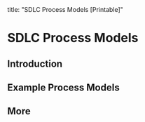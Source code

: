 <frontmatter>
title: "SDLC Process Models [Printable]"
</frontmatter>

<link rel="stylesheet" href="{{baseUrl}}/css/textbook.css">

<div class="website-content">

<div id="main">

# SDLC Process Models

## Introduction

<include src="introduction/what/unit-inParent-asFlat-print.md" boilerplate />
<include src="introduction/sequentialModels/unit-inParent-asFlat-print.md" boilerplate />
<include src="introduction/iterativeModels/unit-inParent-asFlat-print.md" boilerplate />
<include src="introduction/agileModels/unit-inParent-asFlat-print.md" boilerplate />

## Example Process Models

<include src="exampleProcessModels/xp/unit-inParent-asFlat-print.md" boilerplate />
<include src="exampleProcessModels/scrum/unit-inParent-asFlat-print.md" boilerplate />
<include src="exampleProcessModels/unifiedProcess/unit-inParent-asFlat-print.md" boilerplate />

## More

<include src="more/cmmi/unit-inParent-asFlat-print.md" boilerplate />

</div>

</div>
